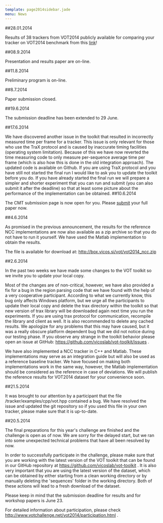 ```yaml
---
template: page2014sidebar.jade
menu: News
---
```


##28.01.2014

Results of 38 trackers from VOT2014 publicly available for comparing your tracker 
on VOT2014 benchmark from this [link](http://www.vicos.si/Research/VisualTrackingEvaluation)!

##08.9.2014

Presentation and results paper are on-line.

##11.8.2014

Preliminary program is on-line.

##8.7.2014

Paper submission closed.

##19.6.2014

The submission deadline has been extended to 29 June.

##17.6.2014

We have discovered another issue in the toolkit that resulted in
incorrectly measured time per frame for a tracker. This issue is only
relevant for those who use the TraX protocol and is caused by inaccurate
timing facilities (operating system limitation). Because of this we have
now reverted the time measuring code to only measure per-sequence
average time per frame (which is also how this is done in the old
integration approach). The updated code is available on Github. If you
are using TraX protocol and you have still not started the final run I
would like to ask you to update the toolkit before you do. If you have
already started the final run we will prepare a simpler and shorter
experiment that you can run and submit (you can also submit it after the
deadline) so that at least some picture about the performance of the
implementation can be obtained.
##10.6.2014

The CMT submission page is now open for you. Please [submit](https://cmt.research.microsoft.com/vot2014) your full paper now.

##4.6.2014

As promised in the previous announcement, the results for the reference
NCC implementations are now also available as a zip archive so that you
do not have to run it yourself. We have used the Matlab implementation
to obtain the results.

The file is available for download at:
http://box.vicos.si/vot/vot2014_ncc.zip

##2.6.2014

In the past two weeks we have made some changes to the VOT toolkit so we
invite you to update your local copy.

Most of the changes are of non-critical, however, we have also provided
a fix for a bug in the region parsing code that we have found with the
help of a very cooperative participant. According to what we currently
know, this bug only affects Windows platform, but we urge all the
participants to update their local copy and delete the trax directory
within the toolkit so that new version of trax library will be
downloaded again next time you run the experiments. If you are using
trax protocol for communication, recompile the library and client as
well. It is also recommended to delete any cached results. We apologize
for any problems that this may have caused, but it was a really obscure
platform dependent bug that we did not notice during our testing phase.
If you observe any strange in the toolkit behavior please open an issue
at GitHub: https://github.com/vicoslab/vot-toolkit/issues .

We have also implemented a NCC tracker in C++ and Matlab. These
implementations may serve as an integration guide but will also be used
as a reference baseline tracker. We have focused on making both
implementations work in the same way, however, the Matlab implementation
should be considered as the reference in case of deviations. We will
publish the reference results for VOT2014 dataset for your convenience soon.

##21.5.2014

It was brought to our attention by a participant that the file /tracker/examples/cpp/vot.hpp contained a bug. We have resolved the issue and updated the git repository so if you used this file in your own tracker, please make sure that it is up-to-date.

##20.5.2014

The final preparations for this year's challenge are finished and the challenge is open as of now. We are sorry for the delayed start, but we ran into some unexpected technical problems that have all been resolved by now.

In order to successfully participate in the challenge, please make sure that you are working with the latest version of the VOT toolkit that can be found in our GitHub repository at https://github.com/vicoslab/vot-toolkit . It is also very important that you are using the latest version of the dataset, which can be obtained by either starting from a clean working directory or by manually deleting the 'sequences' folder in the working directory. Both of these actions will lead to a fresh download of the dataset.

Please keep in mind that the submission deadline for results and for workshop papers is June 23.

For detailed information about participation, please check http://www.votchallenge.net/vot2014/participation.html .
